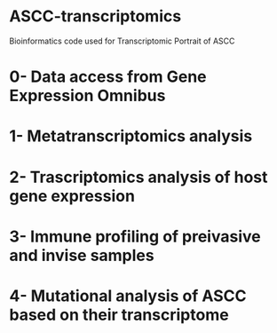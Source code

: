 # ASCC-transcriptomics
Bioinformatics code used for Transcriptomic Portrait of ASCC

# 0- Data access from Gene Expression Omnibus

# 1- Metatranscriptomics analysis

# 2- Trascriptomics analysis of host gene expression

# 3- Immune profiling of preivasive and invise samples

# 4- Mutational analysis of ASCC based on their transcriptome

